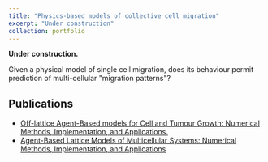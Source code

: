 ```yaml
---
title: "Physics-based models of collective cell migration"
excerpt: "Under construction"
collection: portfolio
---
```


**Under construction.**

Given a physical model of single cell migration, does its behaviour permit
prediction of multi-cellular "migration patterns"?


## Publications

- [Off-lattice Agent-Based models for Cell and Tumour Growth: Numerical Methods, Implementation, and Applications.](/publication/2017-10-10-off-lattice-models)
- [Agent-Based Lattice Models of Multicellular Systems: Numerical Methods, Implementation, and Applications](/publication/2017-10-10-lattice-models)
